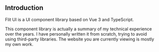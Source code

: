 ## Introduction

Flit UI is a UI component library based on Vue 3 and TypeScript.

This component library is actually a summary of my technical experience
over the years. I have personally written it from scratch, trying to avoid
using third-party libraries. The website you are currently viewing is
mostly my own work.
